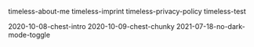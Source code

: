 timeless-about-me
timeless-imprint
timeless-privacy-policy
timeless-test

2020-10-08-chest-intro
2020-10-09-chest-chunky
2021-07-18-no-dark-mode-toggle
